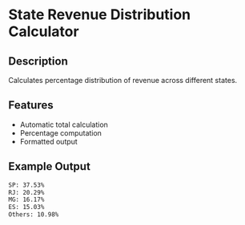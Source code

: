 # State Revenue Distribution Calculator

## Description

Calculates percentage distribution of revenue across different states.

## Features

- Automatic total calculation
- Percentage computation
- Formatted output

## Example Output

```bash
SP: 37.53%
RJ: 20.29%
MG: 16.17%
ES: 15.03%
Others: 10.98%
```
